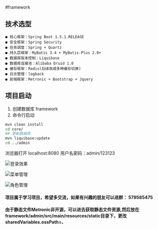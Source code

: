 #framework


## 技术选型
    ● 核心框架：Spring Boot 1.5.1.RELEASE
    ● 安全框架：Spring Security
    ● 任务调度：Spring + Quartz
    ● 持久层框架：MyBatis 3.4 + MyBatis-Plus 2.0+
    ● 数据库版本控制：Liquibase
    ● 数据库连接池：Alibaba Druid 1.0
    ● 缓存框架：Redis(后续改成多种缓存切换)
    ● 日志管理：logback
    ● 前端框架：Metronic + Bootstrap + Jquery
    
    
    
## 项目启动
1. 创建数据库 framework
2. 命令行启动
```bash
mvn clean install
cd core/
## 更新数据库
mvn liquibase:update
cd ../admin
```


浏览器打开 localhost:8080 用户名密码：admin/123123


![登录效果](http://git.oschina.net/uploads/images/2017/0310/183928_8157656a_57769.png "登录效果")

![菜单管理](http://git.oschina.net/uploads/images/2017/0310/184201_52b6b78b_57769.png "菜单管理")

![角色管理](http://git.oschina.net/uploads/images/2017/0310/184532_d9f4c801_57769.png "角色管理")

#### 项目属于学习项目，希望多交流，如果有兴趣的朋友可以进群： 579585475

#### 由于静态文件Metronic非开源，可以进去获取静态文件资源,然后放在framework/admin/src/main/resources/static目录下，更改sharedVariables.ossPath=、